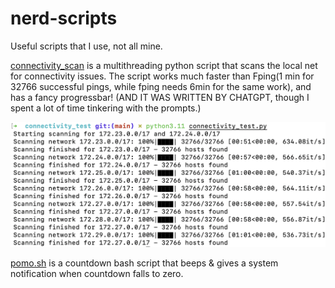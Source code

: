 # nerd-scripts
Useful scripts that I use, not all mine.

[connectivity_scan](https://github.com/CofinCup/nerd-scripts/blob/main/connectivity_test.py) is a multithreading python script that scans the local net for connectivity issues. The script works much faster than Fping(1 min for 32766 successful pings, while fping needs 6min for the same work), and has a fancy progressbar! (AND IT WAS WRITTEN BY CHATGPT, though I spent a lot of time tinkering with the prompts.)

![connectivity_scan](https://github.com/CofinCup/nerd-scripts/blob/main/connectivity_test/1.png)

[pomo.sh](https://github.com/CofinCup/nerd-scripts/blob/main/pomo.sh) is a countdown bash script that beeps & gives a system notification when countdown falls to zero.
